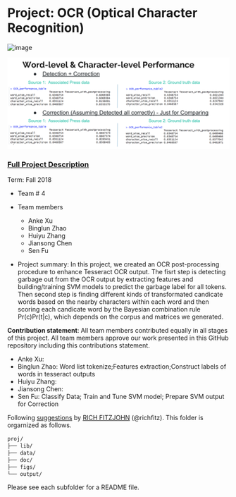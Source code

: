 # Project: OCR (Optical Character Recognition) 

![image](figs/intro.png)

![image](figs/PerformancePic.png)

### [Full Project Description](doc/project4_desc.md)

Term: Fall 2018

+ Team # 4
+ Team members
	+ Anke Xu
	+ Binglun Zhao
	+ Huiyu Zhang
	+ Jiansong Chen
	+ Sen Fu
	
+ Project summary: In this project, we created an OCR post-processing procedure to enhance Tesseract OCR output. The fisrt step is detecting garbage out from the OCR output by extracting features and building/training SVM models to predict the garbage label for all tokens. Then second step is finding different kinds of transformated candicate words based on the nearby characters within each word and then scoring each candicate word by the Bayesian combination rule Pr(c)Pr(t|c), which depends on the corpus and matrices we generated.
	
**Contribution statement**: All team members contributed equally in all stages of this project. All team members approve our work presented in this GitHub repository including this contributions statement. 

+ Anke Xu:
+ Binglun Zhao: Word list tokenize;Features extraction;Construct labels of words in tesseract outputs 
+ Huiyu Zhang:
+ Jiansong Chen:
+ Sen Fu: Classify Data; Train and Tune SVM model; Prepare SVM output for Correction

Following [suggestions](http://nicercode.github.io/blog/2013-04-05-projects/) by [RICH FITZJOHN](http://nicercode.github.io/about/#Team) (@richfitz). This folder is orgarnized as follows.

```
proj/
├── lib/
├── data/
├── doc/
├── figs/
└── output/
```

Please see each subfolder for a README file.
